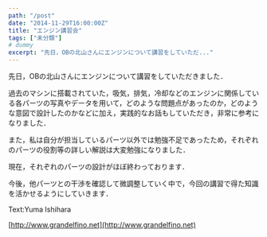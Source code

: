 ```yaml
---
path: "/post"
date: "2014-11-29T16:00:00Z"
title: "エンジン講習会"
tags: ["未分類"]
# dummy
excerpt: "先日，OBの北山さんにエンジンについて講習をしていただ..."
---
```




[](29-1.jpg)

先日，OBの北山さんにエンジンについて講習をしていただきました．

過去のマシンに搭載されていた，吸気，排気，冷却などのエンジンに関係している各パーツの写真やデータを用いて，どのような問題点があったのか，どのような意図で設計したのかなどに加え，実践的なお話もしていただき，非常に参考になりました．

また，私は自分が担当しているパーツ以外では勉強不足であったため，それぞれのパーツの役割等の詳しい解説は大変勉強になりました．

現在，それぞれのパーツの設計がほぼ終わっております．

今後，他パーツとの干渉を確認して微調整していく中で，今回の講習で得た知識を活かせるようにしていきます．

Text:Yuma Ishihara

[http://www.grandelfino.net](http://www.grandelfino.net)

